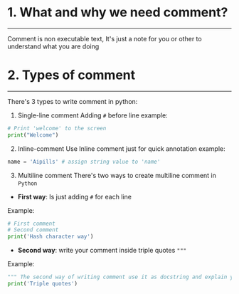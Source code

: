 # 1. What and why we need comment?
---
Comment is non executable text, 
It's just a note for you or other to understand what you are doing
# 2. Types of comment
---
There's 3 types to write comment in python:

1. Single-line comment
Adding `#` before line example: 
```python
# Print 'welcome' to the screen 
print("Welcome")
``` 

2. Inline-comment 
Use Inline comment just for quick annotation example:
```python
name = 'Aipills' # assign string value to 'name'
```

3. Multiline comment
There's two ways to create multiline comment in `Python`

- **First way**: Is just adding `#` for each line 

Example: 
```python 
# First comment 
# Second comment 
print('Hash character way')
```

- **Second way**: write your comment inside triple quotes `"""`

Example:
```python
""" The second way of writing comment use it as docstring and explain your code and you can write with it as much as you can """
print('Triple quotes')
```

